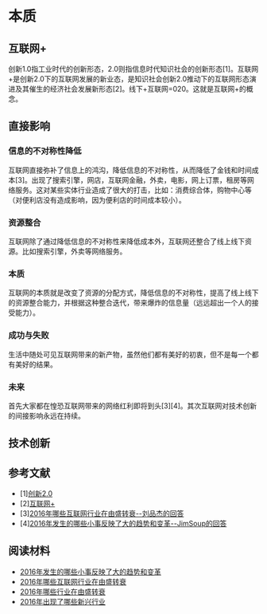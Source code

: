 ﻿# 本质

## 互联网+

创新1.0指工业时代的创新形态，2.0则指信息时代知识社会的创新形态[1]。互联网+是创新2.0下的互联网发展的新业态，是知识社会创新2.0推动下的互联网形态演进及其催生的经济社会发展新形态[2]。线下+互联网=020。这就是互联网+的概念。

## 直接影响

### 信息的不对称性降低

互联网直接弥补了信息上的鸿沟，降低信息的不对称性，从而降低了金钱和时间成本[3]。出现了搜索引擎，网店，互联网金融，外卖，电影，网上订票，租房等网络服务。这对某些实体行业造成了很大的打击，比如：消费综合体，购物中心等（对便利店没有造成影响，因为便利店的时间成本较小）。

### 资源整合 

互联网除了通过降低信息的不对称性来降低成本外，互联网还整合了线上线下资源。比如搜索引擎，外卖等网络服务。

### 本质

互联网的本质就是改变了资源的分配方式，降低信息的不对称性，提高了线上线下的资源整合能力，并根据这种整合迭代，带来爆炸的信息量（远远超出一个人的接受能力）。

### 成功与失败

生活中随处可见互联网带来的新产物，虽然他们都有美好的初衷，但不是每一个都有美好的结果。

### 未来

首先大家都在惶恐互联网带来的网络红利即将到头[3][4]。其次互联网对技术创新的间接影响永远在持续。

## 技术创新

## 参考文献

- [1][创新2.0](http://baike.baidu.com/view/1923326.htm)
- [2][互联网+](http://baike.baidu.com/link?url=biYLuc8q6Uzu024h1V0EkblkEeA0J5M9aaAKu-MpLHarjxkyOg3hpTfbxPxSjzrE9Y7GBcztr58UTqMCf2VeMsbjV8N35znPRwwWW8J_hUVUwrP6_1-7SxqpXApsQMGr)
- [3][2016年哪些互联网行业在由盛转衰--刘品杰的回答](https://www.zhihu.com/question/53307534/answer/138533757)
- [4][2016年发生的哪些小事反映了大的趋势和变革--JimSoup的回答](https://www.zhihu.com/question/53924494/answer/137411911)

## 阅读材料

- [2016年发生的哪些小事反映了大的趋势和变革](https://www.zhihu.com/question/53924494)
- [2016年哪些互联网行业在由盛转衰](https://www.zhihu.com/question/53307534)
- [2016年哪些行业在由盛转衰](https://www.zhihu.com/question/53528190)
- [2016年出现了哪些新兴行业](https://www.zhihu.com/question/53528261)